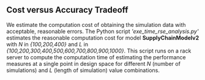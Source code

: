## Cost versus Accuracy Tradeoff

We estimate the computation cost of obtaining the simulation data with acceptable, reasonable errors. The Python script *'exe_time_rse_analysis.py'* estimates the reasonable computation cost for model __SupplyChainModelv2__ with *N* in *{100,200,400}* and *L* in *{100,200,300,400,500,600,700,800,900,1000}*. This script runs on a rack server to compute the computation time of estimating the performance measures at a single point in design space for different *N* (number of simulations) and *L* (length of simulation) value combinations. 